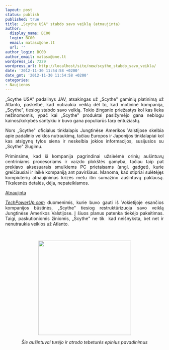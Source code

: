 ```yaml
---
layout: post
status: publish
published: true
title: „Scythe USA" stabdo savo veiklą (atnaujinta)
author:
  display_name: BC00
  login: BC00
  email: matasx@one.lt
  url: ''
author_login: BC00
author_email: matasx@one.lt
wordpress_id: 7229
wordpress_url: http://localhost/site/new/scythe_stabdo_savo_veikla/
date: '2012-11-30 11:54:58 +0200'
date_gmt: '2012-11-30 11:54:58 +0200'
categories:
- Naujienos
---
```

<p style="text-align: justify;">
	&bdquo;Scythe USA&quot; padalinys JAV, atsakingas už &bdquo;Scythe&quot; gaminių platinimą už Atlanto, paskelbė, kad nutraukia veiklą dėl to, kad motininė kompanija, &bdquo;Scythe&quot;, tiesiog stabdo savo veiklą. Tokio žingsnio priežastys kol kas lieka nežinomomis, ypač kai &bdquo;Scythe&quot; produktai pasižymėjo gana neblogu kainos/kokybės santykiu ir buvo gana populiarūs tarp entuziastų.</p>
<p style="text-align: justify;">
	Nors &bdquo;Scythe&quot; oficialus tinklalapis Jungtinėse Amerikos Valstijose skelbia apie padalinio veiklos nutraukimą, tačiau Europos ir Japonijos tinklalapiai kol kas atsigynę tylos siena ir neskelbia jokios informacijos, susijusios su &bdquo;Scythe&quot; žlugimu.</p>
<p style="text-align: justify;">
	Priminsime, kad &scaron;i kompanija pagrindinai užsiėėmė orinių au&scaron;intuvų centriniams procesoriams ir vaizdo plok&scaron;tės gamyba, tačiau taip pat prekiavo aksesuarais smulkiems PC prietaisams (angl. gadget), kurie greičiausiai ir laikė kompaniją ant pavir&scaron;iaus. Manoma, kad stipriai sulėtėjęs kompiuterių atnaujinimas krizės metu itin sumažino au&scaron;intuvų paklausą. Tikslesnės detalės, dėja, nepateikiamos.</p>
<p style="text-align: justify;">
	<u>Atnaujinta </u></p>
<p style="text-align: justify;">
	<a href="http://www.techpowerup.com/176408/Scythe-Restructures-U.S.-Operation-Won-t-Leave.html"><em>TechPowerUp.com</em></a> duomenimis, kurie buvo gauti i&scaron; Vokietijoje esančios kompanijos būstinės, &bdquo;Scythe&quot; tiesiog restruktūrizuoja savo veiklą Jungtinėse Amerikos Valstijose. Į &scaron;iuos planus patenka tiekėjo pakeitimas. Taigi, paskutioniomis žiniomis, &bdquo;Scythe&quot; ne tik&nbsp; kad nei&scaron;nyksta, bet net ir nenutraukia veiklos už Atlanto.</p>
<p style="text-align: justify;">
	&nbsp;</p>
<p style="text-align: center;">
	<img alt="" src="http://technews.lt/userfiles/scythecooler.jpg" style="width: 295px; height: 300px;" /></p>
<p style="text-align: center;">
	<em>&Scaron;ie au&scaron;intuvai turėjo ir atrodo tebeturės epinius pavadinimus</em></p>
